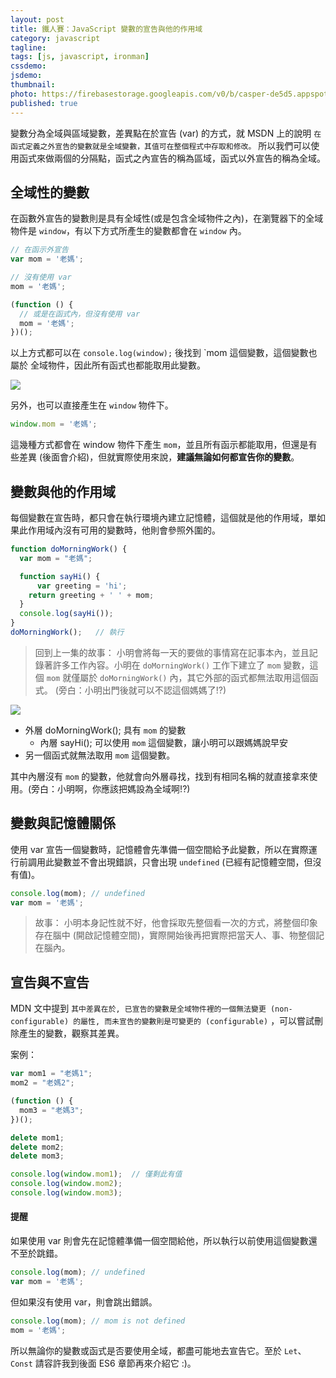 ```yaml
---
layout: post
title: 鐵人賽：JavaScript 變數的宣告與他的作用域
category: javascript
tagline:
tags: [js, javascript, ironman]
cssdemo:
jsdemo:
thumbnail:
photo: https://firebasestorage.googleapis.com/v0/b/casper-de5d5.appspot.com/o/images%2Fblog%2F201712%2F18_ironman_c2-01.jpg?alt=media&token=ebe1e4a2-c440-422d-b158-af7db0e62154
published: true
---
```


變數分為全域與區域變數，差異點在於宣告 (var) 的方式，就 MSDN 上的說明 `在函式定義之外宣告的變數就是全域變數，其值可在整個程式中存取和修改。` 所以我們可以使用函式來做兩個的分隔點，函式之內宣告的稱為區域，函式以外宣告的稱為全域。

## 全域性的變數
在函數外宣告的變數則是具有全域性(或是包含全域物件之內)，在瀏覽器下的全域物件是 `window`，有以下方式所產生的變數都會在 `window` 內。

```js
// 在函示外宣告
var mom = '老媽';

// 沒有使用 var
mom = '老媽';

(function () {
  // 或是在函式內，但沒有使用 var
  mom = '老媽';
})();
```
以上方式都可以在 `console.log(window);` 後找到 `mom 這個變數，這個變數也屬於 全域物件，因此所有函式也都能取用此變數。

![]( https://firebasestorage.googleapis.com/v0/b/casper-de5d5.appspot.com/o/images%2Fblog%2F201712%2FCB1DAB43-AC68-49BD-AD79-6F6CF4DEBBBA.png?alt=media&token=547987cf-fa8f-4bae-b558-f29a5ab7f6e6 )

另外，也可以直接產生在 `window` 物件下。
```js
window.mom = '老媽';
```

這幾種方式都會在 window 物件下產生 `mom`，並且所有函示都能取用，但還是有些差異 (後面會介紹)，但就實際使用來說，**建議無論如何都宣告你的變數**。

## 變數與他的作用域

每個變數在宣告時，都只會在執行環境內建立記憶體，這個就是他的作用域，單如果此作用域內沒有可用的變數時，他則會參照外圍的。

```js
function doMorningWork() {
  var mom = "老媽";

  function sayHi() {
	  var greeting = 'hi';
    return greeting + ' ' + mom;
  }
  console.log(sayHi());
}
doMorningWork();   // 執行
```

> 回到上一集的故事：
> 小明會將每一天的要做的事情寫在記事本內，並且記錄著許多工作內容。小明在  `doMorningWork()` 工作下建立了 `mom` 變數，這個 `mom` 就僅屬於 `doMorningWork()` 內，其它外部的函式都無法取用這個函式。 (旁白：小明出門後就可以不認這個媽媽了!?)

![](https://firebasestorage.googleapis.com/v0/b/casper-de5d5.appspot.com/o/images%2Fblog%2F201712%2F18_ironman_c2-01.jpg?alt=media&token=ebe1e4a2-c440-422d-b158-af7db0e62154)

- 外層  doMorningWork(); 具有 `mom`  的變數
	- 內層 sayHi(); 可以使用 `mom` 這個變數，讓小明可以跟媽媽說早安
- 另一個函式就無法取用 `mom` 這個變數。

其中內層沒有 `mom` 的變數，他就會向外層尋找，找到有相同名稱的就直接拿來使用。(旁白：小明啊，你應該把媽設為全域啊!?)

## 變數與記憶體關係

使用 var 宣告一個變數時，記憶體會先準備一個空間給予此變數，所以在實際運行前調用此變數並不會出現錯誤，只會出現 `undefined` (已經有記憶體空間，但沒有值)。

```js
console.log(mom); // undefined
var mom = '老媽';
```

> 故事：
> 小明本身記性就不好，他會採取先整個看一次的方式，將整個印象存在腦中 (開啟記憶體空間)，實際開始後再把實際把當天人、事、物整個記在腦內。

## 宣告與不宣告

MDN 文中提到 `其中差異在於, 已宣告的變數是全域物件裡的一個無法變更 (non-configurable) 的屬性, 而未宣告的變數則是可變更的 (configurable)` ，可以嘗試刪除產生的變數，觀察其差異。

案例：
```js
var mom1 = "老媽1";
mom2 = "老媽2"; 

(function () {
  mom3 = "老媽3"; 
})();

delete mom1;
delete mom2;
delete mom3;

console.log(window.mom1);  // 僅剩此有值
console.log(window.mom2);
console.log(window.mom3); 
```

#### 提醒

如果使用 var 則會先在記憶體準備一個空間給他，所以執行以前使用這個變數還不至於跳錯。

```js
console.log(mom); // undefined
var mom = '老媽';
```

但如果沒有使用 var，則會跳出錯誤。
```js
console.log(mom); // mom is not defined
mom = '老媽';
```

所以無論你的變數或函式是否要使用全域，都盡可能地去宣告它。至於 `Let`、`Const` 請容許我到後面 ES6 章節再來介紹它 :)。